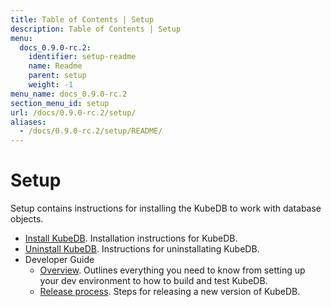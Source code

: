 ```yaml
---
title: Table of Contents | Setup
description: Table of Contents | Setup
menu:
  docs_0.9.0-rc.2:
    identifier: setup-readme
    name: Readme
    parent: setup
    weight: -1
menu_name: docs_0.9.0-rc.2
section_menu_id: setup
url: /docs/0.9.0-rc.2/setup/
aliases:
  - /docs/0.9.0-rc.2/setup/README/
---
```


# Setup

Setup contains instructions for installing the KubeDB to work with database objects.

- [Install KubeDB](/docs/setup/install.md). Installation instructions for KubeDB.
- [Uninstall KubeDB](/docs/setup/uninstall.md). Instructions for uninstallating KubeDB.
- Developer Guide
  - [Overview](/docs/setup/developer-guide/overview.md). Outlines everything you need to know from setting up your dev environment to how to build and test KubeDB.
  - [Release process](/docs/setup/developer-guide/release.md). Steps for releasing a new version of KubeDB.

